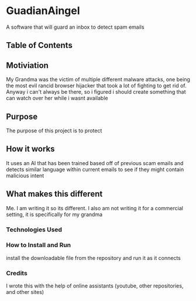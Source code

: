 # GuadianAingel
A software that will guard an inbox to detect spam emails

## Table of Contents 

## Motiviation
My Grandma was the victim of multiple different malware attacks, one being the most evil rancid browser hijacker that took a lot of fighting to get rid of. Anyway i can't always be there, so i figured i should create something that can watch over her while i wasnt available

## Purpose
The purpose of this project is to protect 

## How it works
It uses an AI that has been trained based off of previous scam emails and detects similar language within current emails to see if they might contain malicious intent

## What makes this different
Me. I am writing it so its different. I also am not writing it for a commercial setting, it is specifically for my grandma

### Technologies Used


### How to Install and Run 
install the downloadable file from the repository and run it as it connects
### Credits
I wrote this with the help of online assistants (youtube, other repositories, and other sites)